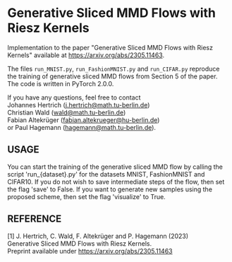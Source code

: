 # Generative Sliced MMD Flows with Riesz Kernels

Implementation to the paper "Generative Sliced MMD Flows with Riesz Kernels" available at https://arxiv.org/abs/2305.11463. 

The files `run_MNIST.py`, `run_FashionMNIST.py` and `run_CIFAR.py` reproduce the training of generative sliced MMD flows from Section 5 of the paper.
The code is written in PyTorch 2.0.0.

If you have any questions, feel free to contact  
Johannes Hertrich (j.hertrich@math.tu-berlin.de)  
Christian Wald (wald@math.tu-berlin.de)  
Fabian Altekrüger (fabian.altekrueger@hu-berlin.de)  
or Paul Hagemann (hagemann@math.tu-berlin.de).

## USAGE 

You can start the training of the generative sliced MMD flow by calling the script 'run_{dataset}.py' for the datasets MNIST, FashionMNIST and CIFAR10. If you do not wish to save intermediate steps of the flow, then set the flag 'save' to False.
If you want to generate new samples using the proposed scheme, then set the flag 'visualize' to True.

## REFERENCE

[1] J. Hertrich, C. Wald, F. Altekrüger and P. Hagemann (2023)  
Generative Sliced MMD Flows with Riesz Kernels.  
Preprint available under https://arxiv.org/abs/2305.11463
